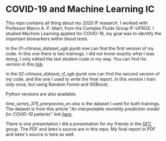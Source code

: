 # COVID-19 and Machine Learning IC
This repo contains all thing about my 2020 IF research. I worked with Professor Marco A. P. Idiart, from the Complex Fluids Group IF-UFRGS. I studied Machine Learning applied for COVID-19, my goal was to identify the important biomarkers within blood tests. 

In the *01-chinese_dataset_xgb.ipynb* one can find the first version of my code. In this one there is two trainings. I did not know exactly what I was doing, I only edited the last student code in my way. You can find his version in this [link]().

In the *02-chinese_dataset_rf_xgb.ipynb* one can find the second version of my code, and the one I used to write the final report. In this version I train only once, but using Random Forest and XGBoost.

Python versions are also available.

*time_series_375_prerpocess_en.xlsx* is the dataset I used for both trainings. The dataset is from this article "*An interpretable mortality prediction model for COVID-19 patients*" link [here](https://www.nature.com/articles/s42256-020-0180-7).

There is one presentation I did a presentation for my friends in the [GFC]() group. The PDF and latex's source are in this repo. My final report in PDF and latex's source is here as well.

